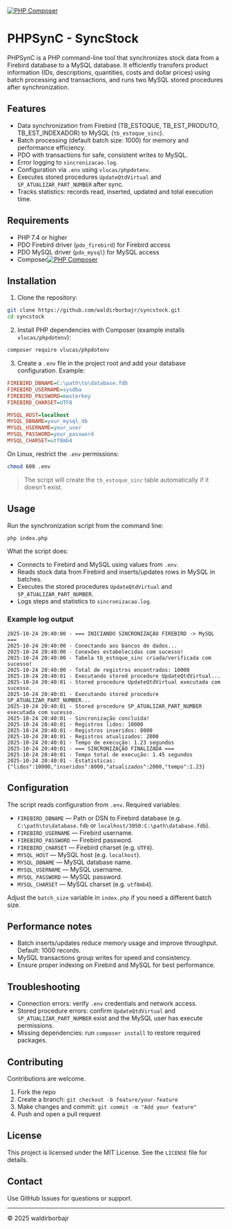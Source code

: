 [![PHP Composer](https://github.com/waldirborbajr/syncstock/actions/workflows/php.yaml/badge.svg)](https://github.com/waldirborbajr/syncstock/actions/workflows/php.yaml)

# PHPSynC - SyncStock

PHPSynC is a PHP command-line tool that synchronizes stock data from a Firebird database to a MySQL database. It efficiently transfers product information (IDs, descriptions, quantities, costs and dollar prices) using batch processing and transactions, and runs two MySQL stored procedures after synchronization.

## Features

- Data synchronization from Firebird (TB_ESTOQUE, TB_EST_PRODUTO, TB_EST_INDEXADOR) to MySQL (`tb_estoque_sinc`).
- Batch processing (default batch size: 1000) for memory and performance efficiency.
- PDO with transactions for safe, consistent writes to MySQL.
- Error logging to `sincronizacao.log`.
- Configuration via `.env` using `vlucas/phpdotenv`.
- Executes stored procedures `UpdateQtdVirtual` and `SP_ATUALIZAR_PART_NUMBER` after sync.
- Tracks statistics: records read, inserted, updated and total execution time.

## Requirements

- PHP 7.4 or higher
- PDO Firebird driver (`pdo_firebird`) for Firebird access
- PDO MySQL driver (`pdo_mysql`) for MySQL access
- Composer[![PHP Composer](https://github.com/waldirborbajr/syncstock/actions/workflows/php.yaml/badge.svg)](https://github.com/waldirborbajr/syncstock/actions/workflows/php.yaml)
## Installation

1. Clone the repository:

```bash
git clone https://github.com/waldirborbajr/syncstock.git
cd syncstock
```

2. Install PHP dependencies with Composer (example installs `vlucas/phpdotenv`):

```bash
composer require vlucas/phpdotenv
```

3. Create a `.env` file in the project root and add your database configuration. Example:

```ini
FIREBIRD_DBNAME=C:\path\to\database.fdb
FIREBIRD_USERNAME=sysdba
FIREBIRD_PASSWORD=masterkey
FIREBIRD_CHARSET=UTF8

MYSQL_HOST=localhost
MYSQL_DBNAME=your_mysql_db
MYSQL_USERNAME=your_user
MYSQL_PASSWORD=your_password
MYSQL_CHARSET=utf8mb4
```

On Linux, restrict the `.env` permissions:

```bash
chmod 600 .env
```

> The script will create the `tb_estoque_sinc` table automatically if it doesn't exist.

## Usage

Run the synchronization script from the command line:

```bash
php index.php
```

What the script does:

- Connects to Firebird and MySQL using values from `.env`.
- Reads stock data from Firebird and inserts/updates rows in MySQL in batches.
- Executes the stored procedures `UpdateQtdVirtual` and `SP_ATUALIZAR_PART_NUMBER`.
- Logs steps and statistics to `sincronizacao.log`.

### Example log output

```
2025-10-24 20:40:00 - === INICIANDO SINCRONIZAÇÃO FIREBIRD -> MySQL ===
2025-10-24 20:40:00 - Conectando aos bancos de dados...
2025-10-24 20:40:00 - Conexões estabelecidas com sucesso!
2025-10-24 20:40:00 - Tabela tb_estoque_sinc criada/verificada com sucesso!
2025-10-24 20:40:00 - Total de registros encontrados: 10000
2025-10-24 20:40:01 - Executando stored procedure UpdateQtdVirtual...
2025-10-24 20:40:01 - Stored procedure UpdateQtdVirtual executada com sucesso.
2025-10-24 20:40:01 - Executando stored procedure SP_ATUALIZAR_PART_NUMBER...
2025-10-24 20:40:01 - Stored procedure SP_ATUALIZAR_PART_NUMBER executada com sucesso.
2025-10-24 20:40:01 - Sincronização concluída!
2025-10-24 20:40:01 - Registros lidos: 10000
2025-10-24 20:40:01 - Registros inseridos: 8000
2025-10-24 20:40:01 - Registros atualizados: 2000
2025-10-24 20:40:01 - Tempo de execução: 1.23 segundos
2025-10-24 20:40:01 - === SINCRONIZAÇÃO FINALIZADA ===
2025-10-24 20:40:01 - Tempo total de execução: 1.45 segundos
2025-10-24 20:40:01 - Estatísticas: {"lidos":10000,"inseridos":8000,"atualizados":2000,"tempo":1.23}
```

## Configuration

The script reads configuration from `.env`. Required variables:

- `FIREBIRD_DBNAME` — Path or DSN to Firebird database (e.g. `C:\path\to\database.fdb` or `localhost/3050:C:\path\database.fdb`).
- `FIREBIRD_USERNAME` — Firebird username.
- `FIREBIRD_PASSWORD` — Firebird password.
- `FIREBIRD_CHARSET` — Firebird charset (e.g. `UTF8`).
- `MYSQL_HOST` — MySQL host (e.g. `localhost`).
- `MYSQL_DBNAME` — MySQL database name.
- `MYSQL_USERNAME` — MySQL username.
- `MYSQL_PASSWORD` — MySQL password.
- `MYSQL_CHARSET` — MySQL charset (e.g. `utf8mb4`).

Adjust the `batch_size` variable in `index.php` if you need a different batch size.

## Performance notes

- Batch inserts/updates reduce memory usage and improve throughput. Default: 1000 records.
- MySQL transactions group writes for speed and consistency.
- Ensure proper indexing on Firebird and MySQL for best performance.

## Troubleshooting

- Connection errors: verify `.env` credentials and network access.
- Stored procedure errors: confirm `UpdateQtdVirtual` and `SP_ATUALIZAR_PART_NUMBER` exist and the MySQL user has execute permissions.
- Missing dependencies: run `composer install` to restore required packages.

## Contributing

Contributions are welcome.

1. Fork the repo
2. Create a branch: `git checkout -b feature/your-feature`
3. Make changes and commit: `git commit -m "Add your feature"`
4. Push and open a pull request

## License

This project is licensed under the MIT License. See the `LICENSE` file for details.

## Contact

Use GitHub Issues for questions or support.

---

© 2025 waldirborbajr
